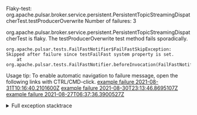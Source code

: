         
Flaky-test: org.apache.pulsar.broker.service.persistent.PersistentTopicStreamingDispatcherTest.testProducerOverwrite
Number of failures: 3

org.apache.pulsar.broker.service.persistent.PersistentTopicStreamingDispatcherTest is flaky. The testProducerOverwrite test method fails sporadically.

```
org.apache.pulsar.tests.FailFastNotifier$FailFastSkipException: Skipped after failure since testFailFast system property is set.
	at org.apache.pulsar.tests.FailFastNotifier.beforeInvocation(FailFastNotifier.java:88)

```

Usage tip: To enable automatic navigation to failure message, open the following links with CTRL/CMD-click.
[example failure 2021-08-31T10:16:40.2101600Z](https://github.com/apache/pulsar/runs/3471501156?check_suite_focus=true#step:10:1793)
[example failure 2021-08-30T23:13:46.8695107Z](https://github.com/apache/pulsar/runs/3467152431?check_suite_focus=true#step:9:1067)
[example failure 2021-08-27T06:37:36.3900527Z](https://github.com/apache/pulsar/runs/3440411059?check_suite_focus=true#step:9:2989)


<details>
<summary>Full exception stacktrace</summary>
<code><pre>
org.apache.pulsar.tests.FailFastNotifier$FailFastSkipException: Skipped after failure since testFailFast system property is set.
	at org.apache.pulsar.tests.FailFastNotifier.beforeInvocation(FailFastNotifier.java:88)

</pre></code>
</details>

